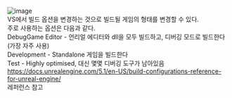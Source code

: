 ![image](https://user-images.githubusercontent.com/63915665/206856287-a923d436-21f3-4175-a236-2f3e3e354cc2.png)  
VS에서 빌드 옵션을 변경하는 것으로 빌드될 게임의 형태를 변경할 수 있다.  
주로 사용하는 옵션은 다음과 같다.  
DebugGame Editor - 언리얼 에디터와 dll을 모두 빌드하고, 디버깅 모드로 빌드한다 (가장 자주 사용)  
Development - Standalone 게임을 빌드한다  
Test - Highly optimised, 대신 몇몇 디버깅 도구가 남아있음  
https://docs.unrealengine.com/5.1/en-US/build-configurations-reference-for-unreal-engine/  
레퍼런스 참고  
